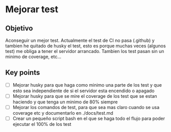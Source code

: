 # Mejorar test
## Objetivo
Aconseguir un mejor test. Actualmente el test de CI no pasa (.github) y tambien he quitado de husky el test, esto es porque muchas veces (algunos test) me obliga a tener el servidor arrancado. Tambien los test pasan sin un minimo de coverage, etc...
## Key points
- [ ] Mejorar husky para que haga como minimo una parte de los test y que esto sea independiente de si el servidor esta encendido o apagado
- [ ] Mejorar husky para que se mire el coverage de los test que se estan haciendo y que tenga un minimo de 80% siempre
- [ ] Mejorar los comandos de test, para que sea mas claro cuando se usa coverage etc y documentarlo en ./docs/test.md
- [ ] Crear un pequeño script bash en el que se haga todo el flujo para poder ejecutar el 100% de los test 